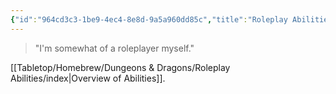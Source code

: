 ```yaml
---
{"id":"964cd3c3-1be9-4ec4-8e8d-9a5a960dd85c","title":"Roleplay Abilities","description":"Roleplay Abilities house rule description.","publish":true,"date_created":"Monday, April 22nd 2024, 10:51:36 pm","date_modified":"Friday, April 26th 2024, 11:23:01 pm","editing_lock":false,"live_preview":true,"cssclasses":["mado-heading"],"path":"Tabletop/Homebrew/Dungeons & Dragons/Roleplay Abilities.md","permalink":"/tabletop/homebrew/dungeons-and-dragons/roleplay-abilities/","PassFrontmatter":true}
---
```



> "I'm somewhat of a roleplayer myself."

[[Tabletop/Homebrew/Dungeons & Dragons/Roleplay Abilities/index\|Overview of Abilities]].
